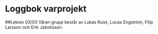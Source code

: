 # Loggbok varprojekt

##Lekion 03/03
Våran grupp består av Lukas Ruist, Lucas Engström, Filip Larsson och Erik Jakobsson.
